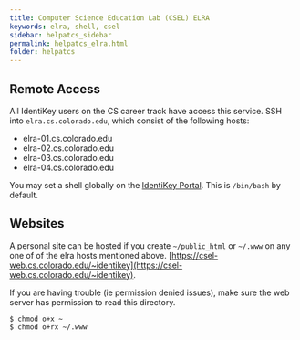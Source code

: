 ```yaml
---
title: Computer Science Education Lab (CSEL) ELRA
keywords: elra, shell, csel
sidebar: helpatcs_sidebar
permalink: helpatcs_elra.html
folder: helpatcs
---
```


## Remote Access

All IdentiKey users on the CS career track have access this service.
SSH into `elra.cs.colorado.edu`, which consist of the following hosts:

- elra-01.cs.colorado.edu
- elra-02.cs.colorado.edu
- elra-03.cs.colorado.edu
- elra-04.cs.colorado.edu

You may set a shell globally on the [IdentiKey Portal](https://identikey.colorado.edu/choose_shell.html). This is `/bin/bash` by default.

## Websites
A personal site can be hosted if you create `~/public_html` or `~/.www` on any one of of the elra hosts mentioned above. 
[https://csel-web.cs.colorado.edu/~identikey](https://csel-web.cs.colorado.edu/~identikey).

If you are having trouble (ie permission denied issues), make sure the web server has permission to read this
directory.
```
$ chmod o+x ~
$ chmod o+rx ~/.www
```
